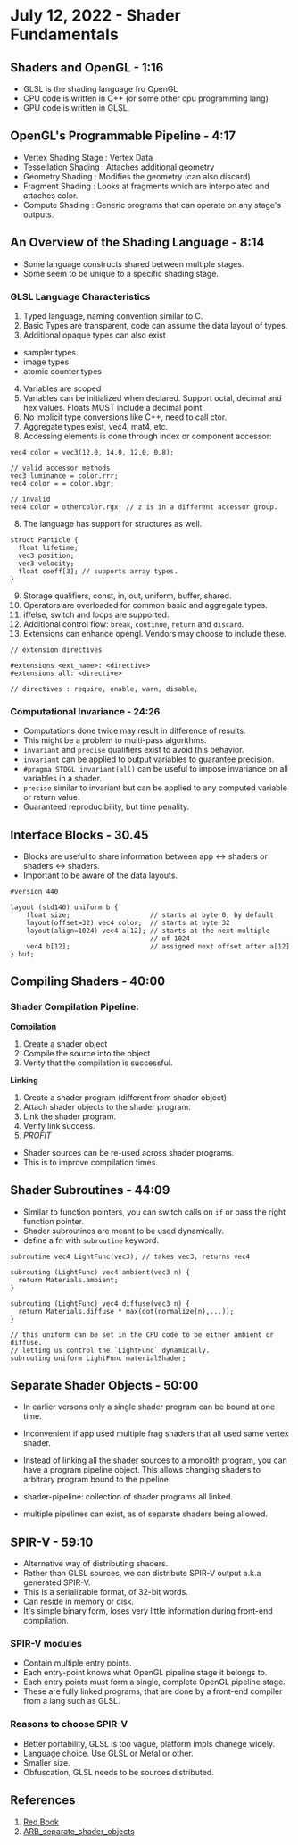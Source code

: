# July 12, 2022 - Shader Fundamentals

## Shaders and OpenGL - 1:16

* GLSL is the shading language fro OpenGL
* CPU code is written in C++ (or some other cpu programming lang)
* GPU code is written in GLSL.

## OpenGL's Programmable Pipeline - 4:17

* Vertex Shading Stage : Vertex Data
* Tessellation Shading : Attaches additional geometry
* Geometry Shading : Modifies the geometry (can also discard)
* Fragment Shading : Looks at fragments which are interpolated and attaches color.
* Compute Shading : Generic programs that can operate on any stage's outputs.

## An Overview of the Shading Language - 8:14

* Some language constructs shared between multiple stages.
* Some seem to be unique to a specific shading stage.

### GLSL Language Characteristics

1. Typed language, naming convention similar to C.
2. Basic Types are transparent, code can assume the data layout of types.
3. Additional opaque types can also exist
  * sampler types
  * image types
  * atomic counter types
4. Variables are scoped
5. Variables can be initialized when declared. Support octal, decimal and hex
values. Floats MUST include a decimal point.
6. No implicit type conversions like C++, need to call ctor.
7. Aggregate types exist, vec4, mat4, etc.
8. Accessing elements is done through index or component accessor:

```
vec4 color = vec3(12.0, 14.0, 12.0, 0.8);

// valid accessor methods
vec3 luminance = color.rrr;
vec4 color = = color.abgr;

// invalid
vec4 color = othercolor.rgx; // z is in a different accessor group.
```

8. The language has support for structures as well.
```
struct Particle {
  float lifetime;
  vec3 position;
  vec3 velocity;
  float coeff[3]; // supports array types.
}
```

9. Storage qualifiers, const, in, out, uniform, buffer, shared.
10. Operators are overloaded for common basic and aggregate types.
11. if/else, switch and loops are supported.
12. Additional control flow: `break`, `continue`, `return` and `discard`.
13. Extensions can enhance opengl. Vendors may choose to include these.
```
// extension directives

#extensions <ext_name>: <directive>
#extensions all: <directive>

// directives : require, enable, warn, disable,
```

### Computational Invariance - 24:26

* Computations done twice may result in difference of results.
* This might be a problem to multi-pass algorithms.
* `invariant` and `precise` qualifiers exist to avoid this behavior.
* `invariant` can be applied to output variables to guarantee precision.
* `#pragma STDGL invariant(all)` can be useful to impose invariance on all
variables in a shader.
* `precise` similar to invariant but can be applied to any computed variable or return value.
* Guaranteed reproducibility, but time penality.


## Interface Blocks - 30.45

* Blocks are useful to share information between app <-> shaders or shaders <-> shaders.
* Important to be aware of the data layouts.


```
#version 440

layout (std140) uniform b {
    float size;                    // starts at byte 0, by default
    layout(offset=32) vec4 color;  // starts at byte 32
    layout(align=1024) vec4 a[12]; // starts at the next multiple
                                   // of 1024
    vec4 b[12];                    // assigned next offset after a[12]
} buf;

```

## Compiling Shaders - 40:00

### Shader Compilation Pipeline:

**Compilation**

1. Create a shader object
2. Compile the source into the object
3. Verity that the compilation is successful.

**Linking**

1. Create a shader program (different from shader object)
2. Attach shader objects to the shader program.
3. Link the shader program.
4. Verify link success.
5. *PROFIT*


* Shader sources can be re-used across shader programs.
* This is to improve compilation times.

## Shader Subroutines - 44:09

* Similar to function pointers, you can switch calls on `if` or pass the right function pointer.
* Shader subroutines are meant to be used dynamically.
* define a fn with `subroutine` keyword.

```
subroutine vec4 LightFunc(vec3); // takes vec3, returns vec4

subrouting (LightFunc) vec4 ambient(vec3 n) {
  return Materials.ambient;
} 

subrouting (LightFunc) vec4 diffuse(vec3 n) {
  return Materials.diffuse * max(dot(normalize(n),...));
}

// this uniform can be set in the CPU code to be either ambient or diffuse.
// letting us control the `LightFunc` dynamically. 
subrouting uniform LightFunc materialShader; 
```

## Separate Shader Objects - 50:00

* In earlier versons only a single shader program can be bound at one time.
* Inconvenient if app used multiple frag shaders that all used same vertex shader. 
* Instead of linking all the shader sources to a monolith program,
you can have a program pipeline object. This allows changing shaders
to arbitrary program bound to the pipeline.

* shader-pipeline: collection of shader programs all linked.
* multiple pipelines can exist, as of separate shaders being allowed.

## SPIR-V - 59:10

* Alternative way of distributing shaders.
* Rather than GLSL sources, we can distribute SPIR-V output a.k.a generated SPIR-V.
* This is a serializable format, of 32-bit words.
* Can reside in memory or disk.
* It's simple binary form, loses very little information during front-end compilation.

### SPIR-V modules

* Contain multiple entry points.
* Each entry-point knows what OpenGL pipeline stage it belongs to.
* Each entry points must form a single, complete OpenGL pipeline stage.
* These are fully linked programs, that are done by a front-end compiler from a lang such as GLSL.

### Reasons to choose SPIR-V

* Better portability, GLSL is too vague, platform impls chanege widely.
* Language choice. Use GLSL or Metal or other.
* Smaller size.
* Obfuscation, GLSL needs to be sources distributed.

## References

1. [Red Book](https://www.oreilly.com/library/view/opengl-programming-guide/9780134495514/)
2. [ARB_separate_shader_objects](https://www.khronos.org/registry/OpenGL/extensions/ARB/ARB_separate_shader_objects.txt)

